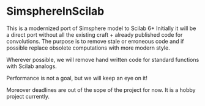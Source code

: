 # SimsphereInScilab
This is a modernized port of Simsphere model to Scilab 6+
Initially it will be a direct port without all the existing craft + already published code for convolutions.
The purpose is to remove stale or erroneous code and if possible replace obsolete computations with more modern style.

Wherever possible, we will remove hand written code for standard functions with Scilab analogs.

Performance is not a goal, but we will keep an eye on it!

Moreover deadlines are out of the sope of the project for now. It is a hobby project currently.
